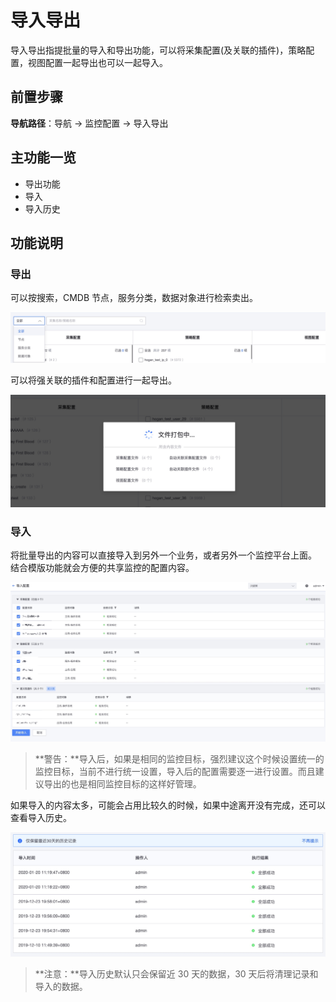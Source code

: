 # 导入导出

导入导出指提批量的导入和导出功能，可以将采集配置(及关联的插件)，策略配置，视图配置一起导出也可以一起导入。

## 前置步骤

**导航路径**：导航  →  监控配置  →  导入导出

## 主功能一览

* 导出功能
* 导入
* 导入历史

## 功能说明

### 导出

可以按搜索，CMDB 节点，服务分类，数据对象进行检索卖出。

![-w2020](media/15799556373058.jpg)

可以将强关联的插件和配置进行一起导出。

![-w2020](media/15799559459301.jpg)

### 导入

将批量导出的内容可以直接导入到另外一个业务，或者另外一个监控平台上面。 结合模版功能就会方便的共享监控的配置内容。

![-w2020](media/15754475058661.jpg)

> **警告：**导入后，如果是相同的监控目标，强烈建议这个时候设置统一的监控目标，当前不进行统一设置，导入后的配置需要逐一进行设置。而且建议导出的也是相同监控目标的这样好管理。

如果导入的内容太多，可能会占用比较久的时候，如果中途离开没有完成，还可以查看导入历史。

![-w2020](media/15799568641367.jpg)

> **注意：**导入历史默认只会保留近 30 天的数据，30 天后将清理记录和导入的数据。


